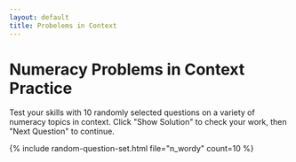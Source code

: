 ```yaml
---
layout: default
title: Probelems in Context
---
```


# Numeracy Problems in Context Practice

Test your skills with 10 randomly selected questions on a variety of numeracy topics in context. Click "Show Solution" to check your work, then "Next Question" to continue.

{% include random-question-set.html file="n_wordy" count=10 %}
